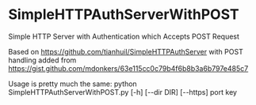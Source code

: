 # SimpleHTTPAuthServerWithPOST
Simple HTTP Server with Authentication which Accepts POST Request

Based on https://github.com/tianhuil/SimpleHTTPAuthServer with POST handling added from https://gist.github.com/mdonkers/63e115cc0c79b4f6b8b3a6b797e485c7

Usage is pretty much the same:
python SimpleHTTPAuthServerWithPOST.py [-h] [--dir DIR] [--https] port key
